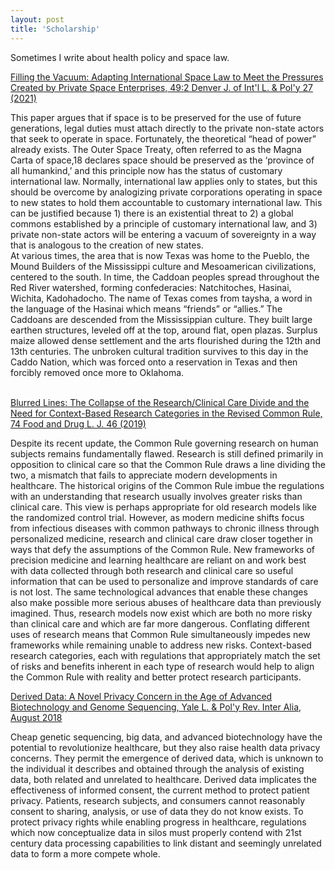 ```yaml
---
layout: post
title: 'Scholarship'
---
```



Sometimes I write about health policy and space law. 

 
[Filling the Vacuum: Adapting International Space Law to Meet the Pressures Created by Private Space Enterprises, 49:2 Denver J. of Int'l L. & Pol'y 27 (2021)](http://djilp.org/filling-the-vacuum-adapting-international-space-law-to-meet-the-pressures-created-by-private-space-enterprises/)

This paper argues that if space is to be preserved for the use of future generations, legal duties must attach directly to the private non-state actors that seek to operate in space. Fortunately, the theoretical “head of power” already exists. The Outer Space Treaty, often referred to as the Magna Carta of space,18 declares space should be preserved as the ‘province of all humankind,’ and this principle now has the status of customary international law. Normally, international law applies only to states, but this should be overcome by analogizing private corporations operating in space to new states to hold them accountable to customary international law. This can be justified because 1) there is an existential threat to 2) a global commons established by a principle of customary international law, and 3) private non-state actors will be entering a vacuum of sovereignty in a way that is analogous to the creation of new states.  
At various times, the area that is now Texas was home to the Pueblo, the Mound Builders of the Mississippi culture and Mesoamerican civilizations, centered to the south. In time, the Caddoan peoples spread throughout the Red River watershed, forming confederacies: Natchitoches, Hasinai, Wichita, Kadohadocho. The name of Texas comes from taysha, a word in the language of the Hasinai which means “friends” or “allies.” The Caddoans are descended from the Mississippian culture. They built large earthen structures, leveled off at the top, around flat, open plazas. Surplus maize allowed dense settlement and the arts flourished during the 12th and 13th centuries. The unbroken cultural tradition survives to this day in the Caddo Nation, which was forced onto a reservation in Texas and then forcibly removed once more to Oklahoma.  
<br>

[Blurred Lines: The Collapse of the Research/Clinical Care Divide and the Need for Context-Based Research Categories in the Revised Common Rule, 74 Food and Drug L. J. 46 (2019)](https://www.fdli.org/2019/03/blurred-lines-the-collapse-of-the-research-clinical-care-divide-and-the-need-for-context-based-research-categories-in-the-revised-common-rule/)

Despite its recent update, the Common Rule governing research on human subjects remains fundamentally flawed. Research is still defined primarily in opposition to clinical care so that the Common Rule draws a line dividing the two, a mismatch that fails to appreciate modern developments in healthcare. The historical origins of the Common Rule imbue the regulations with an understanding that research usually involves greater risks than clinical care. This view is perhaps appropriate for old research models like the randomized control trial. However, as modern medicine shifts focus from infectious diseases with common pathways to chronic illness through personalized medicine, research and clinical care draw closer together in ways that defy the assumptions of the Common Rule. New frameworks of precision medicine and learning healthcare are reliant on and work best with data collected through both research and clinical care so useful information that can be used to personalize and improve standards of care is not lost. The same technological advances that enable these changes also make possible more serious abuses of healthcare data than previously imagined. Thus, research models now exist which are both no more risky than clinical care and which are far more dangerous. Conflating different uses of research means that Common Rule simultaneously impedes new frameworks while remaining unable to address new risks. Context-based research categories, each with regulations that appropriately match the set of risks and benefits inherent in each type of research would help to align the Common Rule with reality and better protect research participants. 
<br>

[Derived Data: A Novel Privacy Concern in the Age of Advanced Biotechnology and Genome Sequencing, Yale L. & Pol'y Rev. Inter Alia, August 2018](https://ylpr.yale.edu/inter_alia/derived-data-novel-privacy-concern-age-advanced-biotechnology-and-genome-sequencing)

Cheap genetic sequencing, big data, and advanced biotechnology have the potential to revolutionize healthcare, but they also raise health data privacy concerns. They permit the emergence of derived data, which is unknown to the individual it describes and obtained through the analysis of existing data, both related and unrelated to healthcare. Derived data implicates the effectiveness of informed consent, the current method to protect patient privacy. Patients, research subjects, and consumers cannot reasonably consent to sharing, analysis, or use of data they do not know exists. To protect privacy rights while enabling progress in healthcare, regulations which now conceptualize data in silos must properly contend with 21st century data processing capabilities to link distant and seemingly unrelated data to form a more compete whole. 
